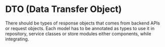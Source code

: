 # DTO (Data Transfer Object)

There should be types of response objects that comes from backend APIs or request objects. Each model has to be annotated as types to use it in repository, service classes or store modules either components, while integrating.

